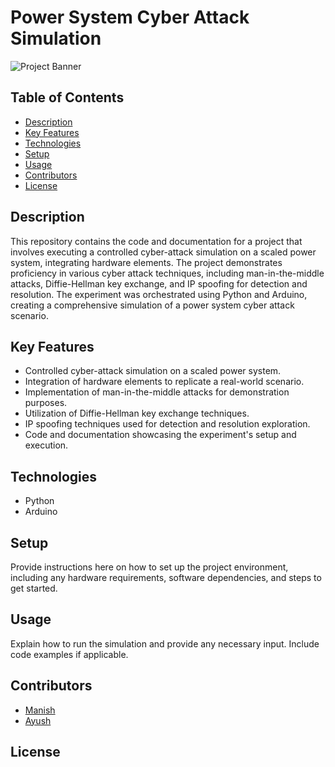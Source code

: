 # Power System Cyber Attack Simulation

![Project Banner](project_banner_image_url_here)

## Table of Contents
- [Description](#description)
- [Key Features](#key-features)
- [Technologies](#technologies)
- [Setup](#setup)
- [Usage](#usage)
- [Contributors](#contributors)
- [License](#license)

## Description
This repository contains the code and documentation for a project that involves executing a controlled cyber-attack simulation on a scaled power system, integrating hardware elements. The project demonstrates proficiency in various cyber attack techniques, including man-in-the-middle attacks, Diffie-Hellman key exchange, and IP spoofing for detection and resolution. The experiment was orchestrated using Python and Arduino, creating a comprehensive simulation of a power system cyber attack scenario.

## Key Features
- Controlled cyber-attack simulation on a scaled power system.
- Integration of hardware elements to replicate a real-world scenario.
- Implementation of man-in-the-middle attacks for demonstration purposes.
- Utilization of Diffie-Hellman key exchange techniques.
- IP spoofing techniques used for detection and resolution exploration.
- Code and documentation showcasing the experiment's setup and execution.

## Technologies
- Python
- Arduino

## Setup
Provide instructions here on how to set up the project environment, including any hardware requirements, software dependencies, and steps to get started.

## Usage
Explain how to run the simulation and provide any necessary input. Include code examples if applicable. 

## Contributors
- [Manish](https://github.com/476345)
- [Ayush](https://github.com/aysan00)

## License
